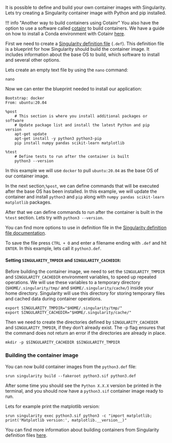 It is possible to define and build your own container images with Singularity. Lets try creating a Singularity container image with Python and pip installed. 

!!! info "Another way to build containers using Cotainr"
    You also have the option to use a software called [cotainr](creating-a-conda-environment.md) to build containers. We have a guide on how to install a Conda environment with Cotainr [here](creating-a-conda-environment.md).

First we need to create a [Singularity definition file](https://docs.sylabs.io/guides/3.0/user-guide/definition_files.html) (`.def`). This definition file is a blueprint for how Singularity should build the container image. It includes information about the base OS to build, which software to install and several other options.

Lets create an empty text file by using the `nano` command:

```console
nano
```

Now we can enter the blueprint needed to install our application:

```console
Bootstrap: docker
From: ubuntu:20.04

%post
    # This section is where you install additional packages or software
    # Update package list and install the latest Python and pip version
    apt-get update
    apt-get install -y python3 python3-pip
    pip install numpy pandas scikit-learn matplotlib

%test
    # Define tests to run after the container is built
    python3 --version
```

In this example we will use `docker` to pull `ubuntu:20.04` as the base OS of our container image. 

In the next section,`%post`, we can define commands that will be executed after the base OS has been installed. In this example, we will update the container and install `python3` and `pip` along with `numpy pandas scikit-learn matplotlib` packages. 

After that we can define commands to run after the container is built in the `%test` section. Lets try with `python3 --version`.

You can find more options to use in definition file in the [Singularity definition file documentation](https://docs.sylabs.io/guides/3.0/user-guide/definition_files.html).

To save the file press `CTRL + O` and enter a filename ending with `.def` and hit `ENTER`. In this example, lets call it `python3.def`.

#### Setting `SINGULARITY_TMPDIR` and `SINGULARITY_CACHEDIR`:
Before building the container image, we need to set the `SINGULARITY_TMPDIR` and `SINGULARITY_CACHEDIR` environment variables, to speed up repeated operations. We will use these variables to a temporary directory (`$HOME/.singularity/tmp/` and `$HOME/.singularity/cache/`) inside your home directory. Singularity will use this directory for storing temporary files and cached data during container operations.

```
export SINGULARITY_TMPDIR="$HOME/.singularity/tmp/"
export SINGULARITY_CACHEDIR="$HOME/.singularity/cache/"
```

Then we need to create the directories defined by `SINGULARITY_CACHEDIR` and `SINGULARITY_TMPDIR`, if they don’t already exist. The -p flag ensures that the command does not return an error if the directories are already in place.

```
mkdir -p $SINGULARITY_CACHEDIR $SINGULARITY_TMPDIR
```

### Building the container image

You can now build container images from the `python3.def` file:

```console
srun singularity build --fakeroot python3.sif python3.def
```

After some time you should see the `Python X.X.X` version be printed in the terminal, and you should now have a `python3.sif` container image ready to run.

Lets for example print the matplotlib version:

```console
srun singularity exec python3.sif python3 -c "import matplotlib; print('Matplotlib version:', matplotlib.__version__)"
```

You can find more information about building containers from Singularity definition files [here](https://docs.sylabs.io/guides/3.0/user-guide/definition_files.html).